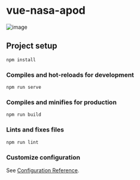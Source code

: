 # vue-nasa-apod

![image](https://user-images.githubusercontent.com/5633938/111486573-833da500-872f-11eb-84d1-97a42eed0e03.png)


## Project setup
```
npm install
```

### Compiles and hot-reloads for development
```
npm run serve
```

### Compiles and minifies for production
```
npm run build
```

### Lints and fixes files
```
npm run lint
```

### Customize configuration
See [Configuration Reference](https://cli.vuejs.org/config/).
